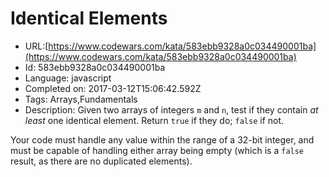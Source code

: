 # Identical Elements

 - URL:[https://www.codewars.com/kata/583ebb9328a0c034490001ba](https://www.codewars.com/kata/583ebb9328a0c034490001ba)
 - Id: 583ebb9328a0c034490001ba
 - Language: javascript
 - Completed on: 2017-03-12T15:06:42.592Z
 - Tags: Arrays,Fundamentals
 - Description:
Given two arrays of integers `m` and `n`, test if they contain *at least* one identical element. Return `true` if they do; `false` if not.

Your code must handle any value within the range of a 32-bit integer, and must be capable of handling either array being empty (which is a `false` result, as there are no duplicated elements).

